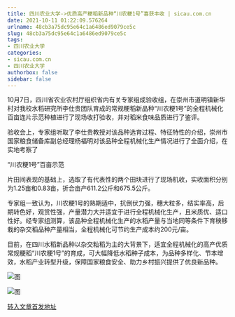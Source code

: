 ```yaml
---
title: 四川农业大学->优质高产粳稻新品种“川农粳1号”喜获丰收 | sicau.com.cn
date: 2021-10-11 01:22:09.576264
urlname: 48cb3a75dc95e64c1a6486ed9079ce5c
slug: 48cb3a75dc95e64c1a6486ed9079ce5c
tags: 
- 四川农业大学
categories:
- sicau.com.cn
- 四川农业大学
authorbox: false
sidebar: false
---
```

10月7日，四川省农业农村厅组织省内有关专家组成验收组，在崇州市道明镇新华村对我校水稻研究所李仕贵团队育成的常规粳稻新品种“川农粳1号”的全程机械化百亩连片示范种植进行了现场收打验收，并对稻米食味品质进行了鉴评。  

验收会上，专家组听取了李仕贵教授对该品种选育过程、特征特性的介绍，崇州市国家粮食储备库副总经理杨福明对该品种全程机械化生产情况进行了全面介绍，在实地考察了

“川农粳1号”百亩示范
<!--more-->
片田间表现的基础上，选取了有代表性的两个田块进行了现场机收，实收面积分别为1.25亩和0.83亩，折合亩产611.2公斤和675.5公斤。

专家组一致认为，川农粳1号的熟期适中，抗倒伏力强，穗大粒多，结实率高，后期转色好，观赏性强，产量潜力大并适宜于进行全程机械化生产，且米质优、适口性好。经专家组测算，该品种全程机械化生产的水稻产量与当地同等条件下育秧移栽的杂交稻品种产量相当，全程机械化可节约生产成本约200元/亩。

目前，在四川水稻新品种以杂交籼稻为主的大背景下，适宜全程机械化的高产优质常规粳稻“川农粳1号”的育成，可大幅降低水稻种子成本，为品种多样化、节本增效，水稻产业转型升级，保障国家粮食安全、助力乡村振兴提供了优良新品种。

![图](https://news.sicau.edu.cn/__local/2/61/8A/2B8C47EE26AEC3B7982A65CD54A_80EC7AE9_6A412.jpg)

![图](https://news.sicau.edu.cn/__local/8/84/F8/3DF2741F835D5ACDCC4D5D530D4_87F63619_1933B.png)

[转入文章首发地址](https://news.sicau.edu.cn/info/1078/64837.htm)